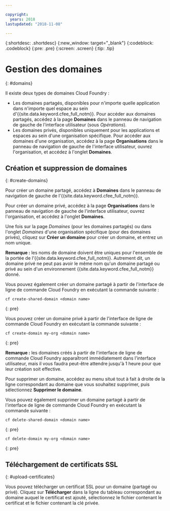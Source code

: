 ```yaml
---

copyright:
  years: 2018
lastupdated: "2018-11-08"

---
```


{:shortdesc: .shortdesc}
{:new_window: target="_blank"}
{:codeblock: .codeblock}
{:pre: .pre}
{:screen: .screen}
{:tip: .tip}


# Gestion des domaines
{: #domains}

Il existe deux types de domaines Cloud Foundry :
* Les domaines partagés, disponibles pour n'importe quelle application dans n'importe quel espace au sein d'{{site.data.keyword.cfee_full_notm}}.  Pour accéder aux domaines partagés, accédez à la page **Domaines** dans le panneau de navigation de gauche de l'interface utilisateur (sous *Opérations*).
* Les domaines privés, disponibles uniquement pour les applications et espaces au sein d'une organisation spécifique.  Pour accéder aux domaines d'une organisation, accédez à la page **Organisations** dans le panneau de navigation de gauche de l'interface utilisateur, ouvrez l'organisation, et accédez à l'onglet **Domaines**.

## Création et suppression de domaines
{: #create-domains}

Pour créer un domaine partagé, accédez à **Domaines** dans le panneau de navigation de gauche de l'{{site.data.keyword.cfee_full_notm}}.  

Pour créer un domaine privé, accédez à la page **Organisations** dans le panneau de navigation de gauche de l'interface utilisateur, ouvrez l'organisation, et accédez à l'onglet **Domaines**.

Une fois sur la page _Domaines_ (pour les domaines partagés) ou dans l'onglet _Domaines_ d'une organisation spécifique (pour des domaines privés), cliquez sur **Créer un domaine** pour créer un domaine, et entrez un nom unique.

**Remarque :** les noms de domaine doivent être uniques pour l'ensemble de la portée de l'{{site.data.keyword.cfee_full_notm}}.  Autrement dit, un domaine privé ne peut pas avoir le même nom qu'un domaine partagé ou privé au sein d'un environnement {{site.data.keyword.cfee_full_notm}} donné.

Vous pouvez également créer un domaine partagé à partir de l'interface de ligne de commande Cloud Foundry en exécutant la commande suivante :
  ```
  cf create-shared-domain <domain name>
  ```
  {: pre}
  
Vous pouvez créer un domaine privé à partir de l'interface de ligne de commande Cloud Foundry en exécutant la commande suivante :
  ```
  cf create-domain my-org <domain name>
  ```
  {: pre}
  
**Remarque :** les domaines créés à partir de l'interface de ligne de commande Cloud Foundry apparaîtront immédiatement dans l'interface utilisateur, mais il vous faudra peut-être attendre jusqu'à 1 heure pour que leur création soit effective.

Pour supprimer un domaine, accédez au menu situé tout à fait à droite de la ligne correspondant au domaine que vous souhaitez supprimer, puis sélectionnez **Supprimer le domaine**.
  
Vous pouvez également supprimer un domaine partagé à partir de l'interface de ligne de commande Cloud Foundry en exécutant la commande suivante :
  ```
  cf delete-shared-domain <domain name>
  ```
  {: pre}  
  
  ```
  cf delete-domain my-org <domain name>
  ```
  {: pre}
  
 
 ## Téléchargement de certificats SSL
 {: #upload-certificates}
 
Vous pouvez télécharger un certificat SSL pour un domaine (partagé ou privé). Cliquez sur **Télécharger** dans la ligne du tableau correspondant au domaine auquel le certificat est ajouté, sélectionnez le fichier contenant le certificat et le fichier contenant la clé privée.
  
